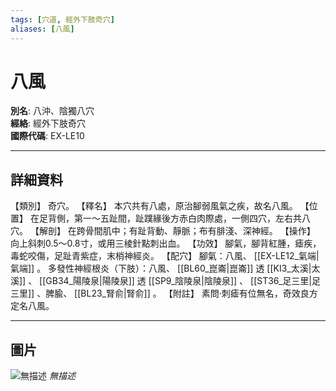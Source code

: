 ```yaml
---
tags: [穴道, 經外下肢奇穴]
aliases: [八風]
---
```


# 八風

**別名**: 八沖、陰獨八穴  
**經絡**: 經外下肢奇穴  
**國際代碼**: EX-LE10  

---

## 詳細資料
【類別】
奇穴。
【釋名】
本穴共有八處，原治腳弱風氣之疾，故名八風。
【位置】
在足背側，第一～五趾間，趾蹼緣後方赤白肉際處，一側四穴，左右共八穴。
【解剖】
在跨骨間肌中；有趾背動、靜脈；布有腓淺、深神經。
【操作】
向上斜刺0.5～0.8寸，或用三棱針點刺出血。
【功效】
腳氣，腳背紅腫，瘧疾，毒蛇咬傷，足趾青紫症，末梢神經炎。
【配穴】
腳氣：八風、 [[EX-LE12_氣端|氣端]] 。
多發性神經根炎（下肢）：八風、 [[BL60_崑崙|崑崙]] 透 [[KI3_太溪|太溪]] 、 [[GB34_陽陵泉|陽陵泉]] 透 [[SP9_陰陵泉|陰陵泉]] 、 [[ST36_足三里|足三里]] 、脾腧、 [[BL23_腎俞|腎俞]] 。
【附註】
素問‧刺瘧有位無名，奇效良方定名八風。

---

## 圖片
![無描述](https://yibian.hopto.org/pic/shu16/489.gif)
_無描述_

